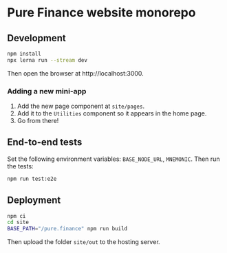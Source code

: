# Pure Finance website monorepo

## Development

```sh
npm install
npx lerna run --stream dev
```

Then open the browser at http://localhost:3000.

### Adding a new mini-app

1. Add the new page component at `site/pages`.
1. Add it to the `Utilities` component so it appears in the home page.
1. Go from there!

## End-to-end tests

Set the following environment variables: `BASE_NODE_URL`, `MNEMONIC`.
Then run the tests:

```sh
npm run test:e2e
```

## Deployment

```sh
npm ci
cd site
BASE_PATH="/pure.finance" npm run build
```

Then upload the folder `site/out` to the hosting server.

